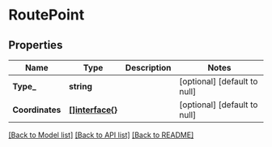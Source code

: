# RoutePoint

## Properties
Name | Type | Description | Notes
------------ | ------------- | ------------- | -------------
**Type_** | **string** |  | [optional] [default to null]
**Coordinates** | [**[]interface{}**](interface{}.md) |  | [optional] [default to null]

[[Back to Model list]](../README.md#documentation-for-models) [[Back to API list]](../README.md#documentation-for-api-endpoints) [[Back to README]](../README.md)


